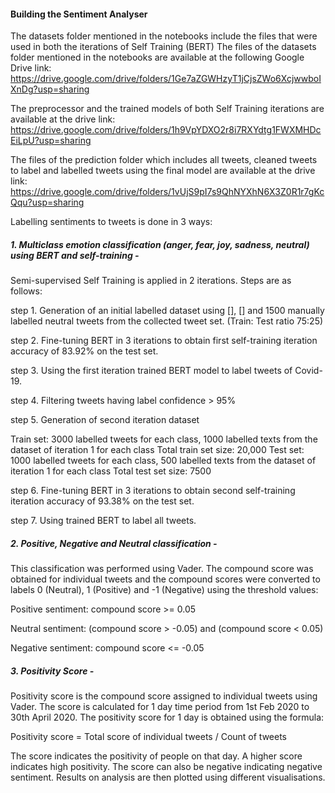 <h4><b>Building the Sentiment Analyser</b></h4>

The datasets folder mentioned in the notebooks include the files that were used in both the iterations of Self Training (BERT) 
The files of the datasets folder mentioned in the notebooks are available at the following Google Drive link: https://drive.google.com/drive/folders/1Ge7aZGWHzyT1jCjsZWo6XcjwwboIXnDg?usp=sharing

The preprocessor and the trained models of both Self Training iterations are available at the drive link: https://drive.google.com/drive/folders/1h9VpYDXO2r8i7RXYdtg1FWXMHDcEiLpU?usp=sharing

The files of the prediction folder which includes all tweets, cleaned tweets to label and labelled tweets using the final model are available at the drive link: https://drive.google.com/drive/folders/1vUjS9pI7s9QhNYXhN6X3Z0R1r7gKcQqu?usp=sharing

Labelling sentiments to tweets is done in 3 ways:

<b><h5>1. Multiclass emotion classification (anger, fear, joy, sadness, neutral) using BERT and self-training -</b></h5>
Semi-supervised Self Training is applied in 2 iterations.
Steps are as follows:

step 1. Generation of an initial labelled dataset using [], [] and 1500 manually labelled neutral tweets from the collected tweet set. (Train: Test ratio 75:25)

step 2. Fine-tuning BERT in 3 iterations to obtain first self-training iteration accuracy of 83.92% on the test set.

step 3. Using the first iteration trained BERT model to label tweets of Covid-19.

step 4. Filtering tweets having label confidence > 95%

step 5. Generation of second iteration dataset

Train set: 3000 labelled tweets for each class, 1000 labelled texts from the dataset of iteration 1 for each class
Total train set size: 20,000
Test set: 1000 labelled tweets for each class, 500 labelled texts from the dataset of iteration 1 for each class
Total test set size: 7500

step 6. Fine-tuning BERT in 3 iterations to obtain second self-training iteration accuracy of 93.38% on the test set.

step 7. Using trained BERT to label all tweets.
 
 
 
<b><h5>2. Positive, Negative and Neutral classification - </h5></b>
This classification was performed using Vader. The compound score was obtained for individual tweets and the compound scores were converted to labels 0 (Neutral), 1 		(Positive) and -1 (Negative) using the threshold values:

Positive sentiment: compound score >= 0.05

Neutral sentiment: (compound score > -0.05) and (compound score < 0.05)

Negative sentiment: compound score <= -0.05
 
 
 
<b><h5>3. Positivity Score - </h5></b>
Positivity score is the compound score assigned to individual tweets using Vader. The 		score is calculated for 1 day time period from 1st Feb 2020 to 30th April 2020. The 		positivity score for 1 day is obtained using the formula:

Positivity score = Total score of individual tweets / Count of tweets

The score indicates the positivity of people on that day. A higher score indicates high 		positivity. The score can also be negative indicating negative sentiment.
Results on analysis are then plotted using different visualisations.
 



